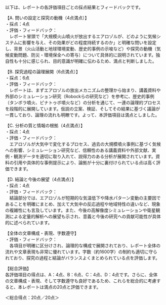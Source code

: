 以下は、レポートの各評価項目ごとの採点結果とフィードバックです。

【A. 問いの設定と探究の動機（4点満点）】  
・採点：4点  
・評価・フィードバック：  
　レポート冒頭で「大規模火山噴火が放出するエアロゾルが、どのように気候システムに影響を与え、その効果がどの程度持続するのか」と明確な問いを設定し、背景（火山活動と地球環境変動、歴史的事例の示唆など）や探究の動機（気候変動問題、防災・環境保全への寄与）について具体的に説明されています。独自性も十分に感じられ、目的意識が明確に伝わるため、満点と判断しました。

【B. 探究過程の論理展開（6点満点）】  
・採点：6点  
・評価・フィードバック：  
　レポートは、まずエアロゾルの放出メカニズムの整理から始まり、講義資料や外部のシミュレーション研究（Robockらの研究など）を参考に、歴史的事例（タンボラ噴火、ピナトゥボ噴火など）の分析を通じて、一連の論理的プロセスを段階的に展開しています。仮説の立案、検証、そしてその結果に基づく議論が一貫しており、論理の流れも明瞭です。よって、本評価項目は満点としました。

【C. 分析の質と情報の根拠（4点満点）】  
・採点：4点  
・評価・フィードバック：  
　エアロゾルが大気中で変化するプロセス、過去の大規模噴火事例に基づく気候への影響、シミュレーション研究など、信頼性のある講義資料や外部文献、実例・観測データを適切に取り入れて、説得力のある分析が展開されています。資料の引用や具体的な事例提示により、論拠が十分に裏付けられている点は高く評価できます。

【D. 結論と今後の展望（4点満点）】  
・採点：4点  
・評価・フィードバック：  
　結論部分では、エアロゾルが短期的な気温低下や降水パターン変動の主要因であることを明確にまとめ、加えて大気中の反応過程や地域特性の違いなど、現象の複雑性にも言及しています。また、今後の高解像度シミュレーションや衛星観測による定量的解析への展望も示され、意義と今後の研究への貢献可能性が具体的に述べられています。

【全体の文章構成・表現、字数遵守】  
・評価・フィードバック：  
　各項目が明確に区分けされ、論理的な構成で展開されており、レポート全体の流れや文章表現も非常に優れています。字数（約1600字）の制約も適切に守られており、探究の過程と結論がバランスよくまとめられている点を評価します。

【総合評価】  
各評価項目の得点は、A：4点、B：6点、C：4点、D：4点です。さらに、全体の文章構成・表現、そして字数遵守も良好であるため、これらを総合的に考慮すると、本レポートは満点の20点と評価できます。

＜総合得点：20点／20点＞